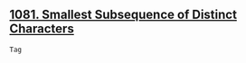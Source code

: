 ## [1081. Smallest Subsequence of Distinct Characters](https://leetcode.com/problems/smallest-subsequence-of-distinct-characters)

```Tag```
